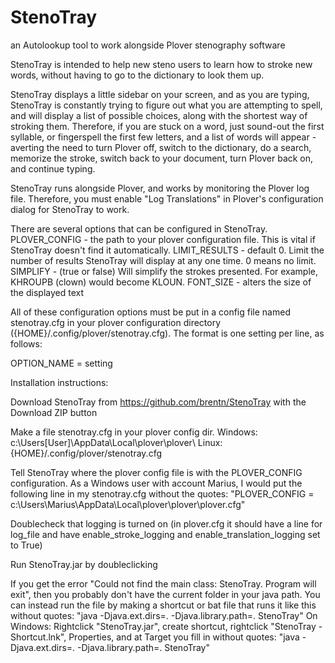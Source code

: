 StenoTray
=========

an Autolookup tool to work alongside Plover stenography software

StenoTray is intended to help new steno users to learn how to stroke new words, without having to go to the dictionary to look them up. 

StenoTray displays a little sidebar on your screen, and as you are typing, StenoTray is constantly trying to figure out what you are attempting to spell, and will display a list of possible choices, along with the shortest way of stroking them. Therefore, if you are stuck on a word, just sound-out the first syllable, or fingerspell the first few letters, and a list of words will appear - averting the need to turn Plover off, switch to the dictionary, do a search, memorize the stroke, switch back to your document, turn Plover back on, and continue typing.

StenoTray runs alongside Plover, and works by monitoring the Plover log file.  Therefore, you must enable "Log Translations" in Plover's configuration dialog for StenoTray to work.

There are several options that can be configured in StenoTray.
PLOVER_CONFIG - the path to your plover configuration file.  This is vital if StenoTray doesn't find it automatically.
LIMIT_RESULTS - default 0.  Limit the number of results StenoTray will display at any one time.  0 means no limit.
SIMPLIFY - (true or false)  Will simplify the strokes presented.  For example, KHROUPB (clown) would become KLOUN.
FONT_SIZE - alters the size of the displayed text

All of these configuration options must be put in a config file named stenotray.cfg in your plover configuration directory ({HOME}/.config/plover/stenotray.cfg).  The format is one setting per line, as follows:

OPTION_NAME = setting

Installation instructions:

Download StenoTray from https://github.com/brentn/StenoTray with the Download ZIP button

Make a file stenotray.cfg in your plover config dir. Windows: c:\Users\[User]\AppData\Local\plover\plover\  Linux: {HOME}/.config/plover/stenotray.cfg

Tell StenoTray where the plover config file is with the PLOVER_CONFIG configuration.
As a Windows user with account Marius, I would put the following line in my stenotray.cfg without the quotes: "PLOVER_CONFIG = c:\Users\Marius\AppData\Local\plover\plover\plover.cfg"

Doublecheck that logging is turned on (in plover.cfg it should have a line for log_file and have enable_stroke_logging and enable_translation_logging set to True)

Run StenoTray.jar by doubleclicking

If you get the error "Could not find the main class: StenoTray. Program will exit", then you probably don't have the current folder in your java path. You can instead run the file by making a shortcut or bat file that runs it like this without quotes: "java -Djava.ext.dirs=. -Djava.library.path=. StenoTray"
On Windows: Rightclick "StenoTray.jar", create shortcut, rightclick "StenoTray - Shortcut.lnk", Properties, and at Target you fill in without quotes: "java -Djava.ext.dirs=. -Djava.library.path=. StenoTray"
